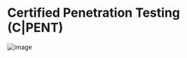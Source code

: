 # Certified Penetration Testing (C|PENT)

![image](https://github.com/user-attachments/assets/db100dde-4ad6-4fc0-9d43-0216d0691ebf)
